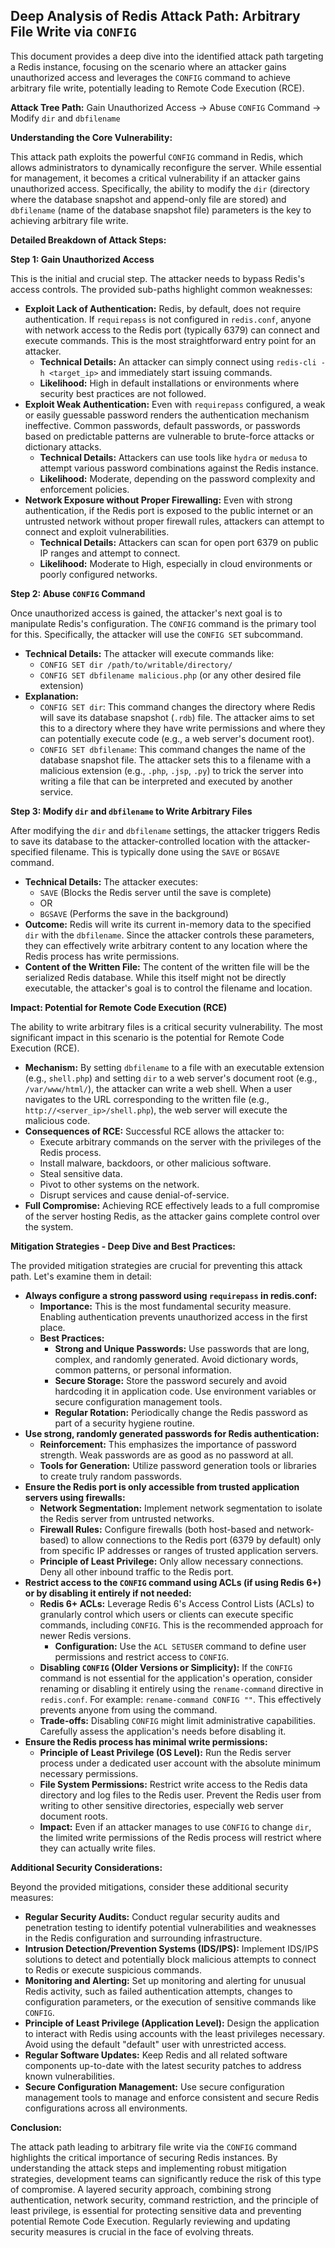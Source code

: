 ## Deep Analysis of Redis Attack Path: Arbitrary File Write via `CONFIG`

This document provides a deep dive into the identified attack path targeting a Redis instance, focusing on the scenario where an attacker gains unauthorized access and leverages the `CONFIG` command to achieve arbitrary file write, potentially leading to Remote Code Execution (RCE).

**Attack Tree Path:** Gain Unauthorized Access -> Abuse `CONFIG` Command -> Modify `dir` and `dbfilename`

**Understanding the Core Vulnerability:**

This attack path exploits the powerful `CONFIG` command in Redis, which allows administrators to dynamically reconfigure the server. While essential for management, it becomes a critical vulnerability if an attacker gains unauthorized access. Specifically, the ability to modify the `dir` (directory where the database snapshot and append-only file are stored) and `dbfilename` (name of the database snapshot file) parameters is the key to achieving arbitrary file write.

**Detailed Breakdown of Attack Steps:**

**Step 1: Gain Unauthorized Access**

This is the initial and crucial step. The attacker needs to bypass Redis's access controls. The provided sub-paths highlight common weaknesses:

* **Exploit Lack of Authentication:**  Redis, by default, does not require authentication. If `requirepass` is not configured in `redis.conf`, anyone with network access to the Redis port (typically 6379) can connect and execute commands. This is the most straightforward entry point for an attacker.
    * **Technical Details:**  An attacker can simply connect using `redis-cli -h <target_ip>` and immediately start issuing commands.
    * **Likelihood:** High in default installations or environments where security best practices are not followed.
* **Exploit Weak Authentication:**  Even with `requirepass` configured, a weak or easily guessable password renders the authentication mechanism ineffective. Common passwords, default passwords, or passwords based on predictable patterns are vulnerable to brute-force attacks or dictionary attacks.
    * **Technical Details:** Attackers can use tools like `hydra` or `medusa` to attempt various password combinations against the Redis instance.
    * **Likelihood:** Moderate, depending on the password complexity and enforcement policies.
* **Network Exposure without Proper Firewalling:**  Even with strong authentication, if the Redis port is exposed to the public internet or an untrusted network without proper firewall rules, attackers can attempt to connect and exploit vulnerabilities.
    * **Technical Details:**  Attackers can scan for open port 6379 on public IP ranges and attempt to connect.
    * **Likelihood:** Moderate to High, especially in cloud environments or poorly configured networks.

**Step 2: Abuse `CONFIG` Command**

Once unauthorized access is gained, the attacker's next goal is to manipulate Redis's configuration. The `CONFIG` command is the primary tool for this. Specifically, the attacker will use the `CONFIG SET` subcommand.

* **Technical Details:** The attacker will execute commands like:
    * `CONFIG SET dir /path/to/writable/directory/`
    * `CONFIG SET dbfilename malicious.php` (or any other desired file extension)
* **Explanation:**
    * `CONFIG SET dir`: This command changes the directory where Redis will save its database snapshot (`.rdb`) file. The attacker aims to set this to a directory where they have write permissions and where they can potentially execute code (e.g., a web server's document root).
    * `CONFIG SET dbfilename`: This command changes the name of the database snapshot file. The attacker sets this to a filename with a malicious extension (e.g., `.php`, `.jsp`, `.py`) to trick the server into writing a file that can be interpreted and executed by another service.

**Step 3: Modify `dir` and `dbfilename` to Write Arbitrary Files**

After modifying the `dir` and `dbfilename` settings, the attacker triggers Redis to save its database to the attacker-controlled location with the attacker-specified filename. This is typically done using the `SAVE` or `BGSAVE` command.

* **Technical Details:** The attacker executes:
    * `SAVE`  (Blocks the Redis server until the save is complete)
    * OR
    * `BGSAVE` (Performs the save in the background)
* **Outcome:** Redis will write its current in-memory data to the specified `dir` with the `dbfilename`. Since the attacker controls these parameters, they can effectively write arbitrary content to any location where the Redis process has write permissions.
* **Content of the Written File:** The content of the written file will be the serialized Redis database. While this itself might not be directly executable, the attacker's goal is to control the filename and location.

**Impact: Potential for Remote Code Execution (RCE)**

The ability to write arbitrary files is a critical security vulnerability. The most significant impact in this scenario is the potential for Remote Code Execution (RCE).

* **Mechanism:** By setting `dbfilename` to a file with an executable extension (e.g., `shell.php`) and setting `dir` to a web server's document root (e.g., `/var/www/html/`), the attacker can write a web shell. When a user navigates to the URL corresponding to the written file (e.g., `http://<server_ip>/shell.php`), the web server will execute the malicious code.
* **Consequences of RCE:**  Successful RCE allows the attacker to:
    * Execute arbitrary commands on the server with the privileges of the Redis process.
    * Install malware, backdoors, or other malicious software.
    * Steal sensitive data.
    * Pivot to other systems on the network.
    * Disrupt services and cause denial-of-service.
* **Full Compromise:** Achieving RCE effectively leads to a full compromise of the server hosting Redis, as the attacker gains complete control over the system.

**Mitigation Strategies - Deep Dive and Best Practices:**

The provided mitigation strategies are crucial for preventing this attack path. Let's examine them in detail:

* **Always configure a strong password using `requirepass` in redis.conf:**
    * **Importance:** This is the most fundamental security measure. Enabling authentication prevents unauthorized access in the first place.
    * **Best Practices:**
        * **Strong and Unique Passwords:** Use passwords that are long, complex, and randomly generated. Avoid dictionary words, common patterns, or personal information.
        * **Secure Storage:** Store the password securely and avoid hardcoding it in application code. Use environment variables or secure configuration management tools.
        * **Regular Rotation:** Periodically change the Redis password as part of a security hygiene routine.
* **Use strong, randomly generated passwords for Redis authentication:**
    * **Reinforcement:** This emphasizes the importance of password strength. Weak passwords are as good as no password at all.
    * **Tools for Generation:** Utilize password generation tools or libraries to create truly random passwords.
* **Ensure the Redis port is only accessible from trusted application servers using firewalls:**
    * **Network Segmentation:** Implement network segmentation to isolate the Redis server from untrusted networks.
    * **Firewall Rules:** Configure firewalls (both host-based and network-based) to allow connections to the Redis port (6379 by default) only from specific IP addresses or ranges of trusted application servers.
    * **Principle of Least Privilege:** Only allow necessary connections. Deny all other inbound traffic to the Redis port.
* **Restrict access to the `CONFIG` command using ACLs (if using Redis 6+) or by disabling it entirely if not needed:**
    * **Redis 6+ ACLs:** Leverage Redis 6's Access Control Lists (ACLs) to granularly control which users or clients can execute specific commands, including `CONFIG`. This is the recommended approach for newer Redis versions.
        * **Configuration:** Use the `ACL SETUSER` command to define user permissions and restrict access to `CONFIG`.
    * **Disabling `CONFIG` (Older Versions or Simplicity):** If the `CONFIG` command is not essential for the application's operation, consider renaming or disabling it entirely using the `rename-command` directive in `redis.conf`. For example: `rename-command CONFIG ""`. This effectively prevents anyone from using the command.
    * **Trade-offs:** Disabling `CONFIG` might limit administrative capabilities. Carefully assess the application's needs before disabling it.
* **Ensure the Redis process has minimal write permissions:**
    * **Principle of Least Privilege (OS Level):** Run the Redis server process under a dedicated user account with the absolute minimum necessary permissions.
    * **File System Permissions:** Restrict write access to the Redis data directory and log files to the Redis user. Prevent the Redis user from writing to other sensitive directories, especially web server document roots.
    * **Impact:** Even if an attacker manages to use `CONFIG` to change `dir`, the limited write permissions of the Redis process will restrict where they can actually write files.

**Additional Security Considerations:**

Beyond the provided mitigations, consider these additional security measures:

* **Regular Security Audits:** Conduct regular security audits and penetration testing to identify potential vulnerabilities and weaknesses in the Redis configuration and surrounding infrastructure.
* **Intrusion Detection/Prevention Systems (IDS/IPS):** Implement IDS/IPS solutions to detect and potentially block malicious attempts to connect to Redis or execute suspicious commands.
* **Monitoring and Alerting:** Set up monitoring and alerting for unusual Redis activity, such as failed authentication attempts, changes to configuration parameters, or the execution of sensitive commands like `CONFIG`.
* **Principle of Least Privilege (Application Level):** Design the application to interact with Redis using accounts with the least privileges necessary. Avoid using the default "default" user with unrestricted access.
* **Regular Software Updates:** Keep Redis and all related software components up-to-date with the latest security patches to address known vulnerabilities.
* **Secure Configuration Management:** Use secure configuration management tools to manage and enforce consistent and secure Redis configurations across all environments.

**Conclusion:**

The attack path leading to arbitrary file write via the `CONFIG` command highlights the critical importance of securing Redis instances. By understanding the attack steps and implementing robust mitigation strategies, development teams can significantly reduce the risk of this type of compromise. A layered security approach, combining strong authentication, network security, command restriction, and the principle of least privilege, is essential for protecting sensitive data and preventing potential Remote Code Execution. Regularly reviewing and updating security measures is crucial in the face of evolving threats.
